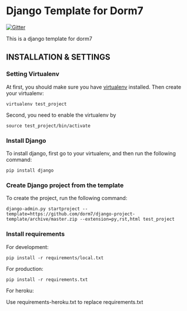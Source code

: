 # Django Template for Dorm7

[![Gitter](https://badges.gitter.im/Join%20Chat.svg)](https://gitter.im/dorm7/django-project-template?utm_source=badge&utm_medium=badge&utm_campaign=pr-badge&utm_content=badge)

This is a django template for dorm7

## INSTALLATION & SETTINGS

### Setting Virtualenv

At first, you should make sure you have [virtualenv](http://www.virtualenv.org/) installed. Then create your virtualenv:

    virtualenv test_project
    
Second, you need to enable the virtualenv by

	source test_project/bin/activate
	

### Install Django

To install django, first go to your virtualenv, and then run the following command:

    pip install django

### Create Django project from the template

To create the project, run the following command:

    django-admin.py startproject --template=https://github.com/dorm7/django-project-template/archive/master.zip --extension=py,rst,html test_project

### Install requirements

For development:

    pip install -r requirements/local.txt

For production:

    pip install -r requirements.txt

For heroku:

Use requirements-heroku.txt to replace requirements.txt
